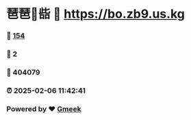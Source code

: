 # 琶琶🔭啙 :link: https://bo.zb9.us.kg 
### :page_facing_up: [154](https://bo.zb9.us.kg/tag.html) 
### :speech_balloon: 2 
### :hibiscus: 404079 
### :alarm_clock: 2025-02-06 11:42:41 
### Powered by :heart: [Gmeek](https://github.com/Meekdai/Gmeek)
